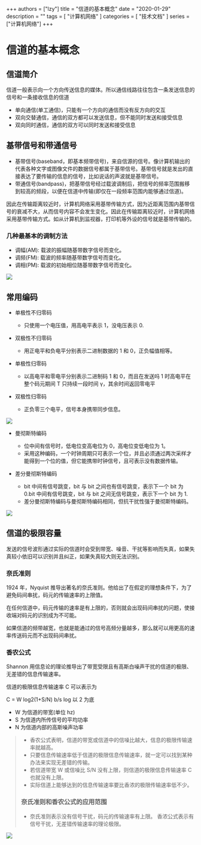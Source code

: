 +++
authors = ["lzy"]
title = "信道的基本概念"
date = "2020-01-29"
description = ""
tags = [
    "计算机网络"
]
categories = [
    "技术文档"
]
series = ["计算机网络"]
+++

# 信道的基本概念

## 信道简介

信道一般表示向一个方向传送信息的媒体。所以通信线路往往包含一条发送信息的信号和一条接收信息的信道

- 单向通信(单工通信)，只能有一个方向的通信而没有反方向的交互
- 双向交替通信，通信的双方都可以发送信息，但不能同时发送和接受信息
- 双向同时通信，通信的双方可以同时发送和接受信息

## 基带信号和带通信号

- 基带信号(baseband，即基本频带信号)，来自信源的信号。像计算机输出的代表各种文字或图像文件的数据信号都属于基带信号。基带信号就是发出的直接表达了要传输的信息的信号，比如说话的声波就是基带信号。
- 带通信号(bandpass)，把基带信号经过载波调制后，把信号的频率范围搬移到较高的频段，以便在信道中传输(即仅在一段频率范围内能够通过信道)。

因此在传输距离较近时，计算机网络采用基带传输方式，因为近距离范围内基带信号的衰减不大，从而信号内容不会发生变化。因此在传输距离较近时，计算机网络采用基带传输方式。如从计算机到监视器，打印机等外设的信号就是基带传输的。

### 几种最基本的调制方法

- 调幅(AM): 载波的振幅随基带数字信号而变化。
- 调频(FM): 载波的频率随基带数字信号而变化。
- 调相(PM): 载波的初始相位随基带数字信号而变化。

![](../static/T99Ib4kQxoTDH0xa0j2cWTGwn1c.png)

## 常用编码

- 单极性不归零码

  - 只使用一个电压值，用高电平表示 1，没电压表示 0.
- 双极性不归零码

  - 用正电平和负电平分别表示二进制数据的 1 和 0，正负幅值相等。
- 单极性归零码

  - 以高电平和零电平分别表示二进制码 1 和 0，而且在发送吗 1 时高电平在整个码元期间 T 只持续一段时间 γ，其余时间返回零电平
- 双极性归零码

  - 正负零三个电平，信号本身携带同步信息。

![](../static/XVybbqZ9toiW7UxvPurcMaHtnJc.png)

- 曼彻斯特编码

  - 位中间有信号时，低电位变高电位为 0，高电位变低电位为 1。
  - 采用这种编码，一个时钟周期只可表示一个位，并且必须通过两次采样才能得到一个位的值，但它能携带时钟信号，且可表示没有数据传输。
- 差分曼彻斯特编码

  - bit 中间有信号跳变，bit 与 bit 之间也有信号跳变，表示下一个 bit 为 0.bit 中间有信号跳变，bit 与 bit 之间无信号跳变，表示下一个 bit 为 1.
  - 差分曼彻斯特编码与曼彻斯特编码相同，但抗干扰性强于曼彻斯特编码。

![](../static/RIbdbJ6nXo5tdhxJMxdcvMMinxg.png)

## 信道的极限容量

发送的信号波形通过实际的信道时会受到带宽、噪音、干扰等影响而失真，如果失真较小依旧可以识别并且纠正，如果失真较大则无法识别。

### 奈氏准则

1924 年，Nyquist 推导出著名的奈氏准则。他给出了在假定的理想条件下，为了避免码间串扰，码元的传输速率的上限值。

在任何信道中，码元传输的速率是有上限的，否则就会出现码间串扰的问题，使接收端对码元的识别成为不可能。

如果信道的频带越宽，也就是能通过的信号高频分量越多，那么就可以用更高的速率传送码元而不出现码间串扰。

### 香农公式

Shannon 用信息论的理论推导出了带宽受限且有高斯白噪声干扰的信道的极限、无差错的信息传输速率。

信道的极限信息传输速率 C 可以表示为

C = W log2(1+S/N) b/s log 以 2 为底

- W 为信道的带宽(单位 hz)
- S 为信道内所传信号的平均功率
- N 为信道内部的高斯噪声功率

> - 香农公式表明，信道的带宽或信道中的信噪比越大，信息的极限传输速率就越高。
> - 只要信息传输速率低于信道的极限信息传输速率，就一定可以找到某种办法来实现无差错的传输。
> - 若信道带宽 W 或信噪比 S/N 没有上限，则信道的极限信息传输速率 C 也就没有上限。
> - 实际信道上能够达到的信息传输速率要比香浓的极限传输速率低不少。
>
> ### 奈氏准则和香农公式的应用范围
>
> - 奈氏准则表示没有信号干扰，码元的传输速率有上限。
>   香浓公式表示有信号干扰，无差错传输速率的理论极限。

![](../static/MmRGb1ChWoJxtOxZQorcilOFnlh.png)
